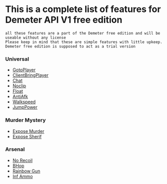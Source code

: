 # This is a complete list of features for Demeter API V1 free edition
```sh-session
all these features are a part of the Demeter free edition and will be useable without any license
Please keep in mind that these are simple features with little upkeep. Demeter free edition is supposed to act as a trial version
```
### Universal

* [GotoPlayer](https://github.com/Demeter-API/Demeter-API-Public/blob/main/Features%20for:%20Demeter%20free%20edition/Universal/GotoPlayer.md) 
* [ClientBringPlayer]()
* [Chat]()
* [Noclip]()
* [Float]()
* [AntiAfk]()
* [Walkspeed]()
* [JumpPower]()

### Murder Mystery
* [Expose Murder]()
* [Expose Sherif]()

### Arsenal
* [No Recoil]()
* [BHop]()
* [Rainbow Gun]()
* [Inf Ammo]()
